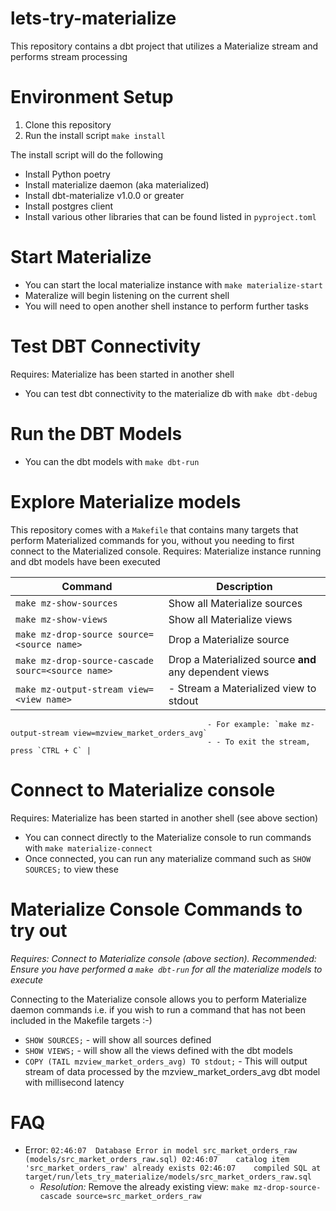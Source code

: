 # lets-try-materialize
This repository contains a dbt project that utilizes a Materialize stream and performs stream processing


# Environment Setup

 1. Clone this repository
 2. Run the install script `make install`

The install script will do the following
 - Install Python poetry
 - Install materialize daemon (aka materialized)
 - Install dbt-materialize v1.0.0 or greater
 - Install postgres client
 - Install various other libraries that can be found listed in `pyproject.toml`

# Start Materialize

 - You can start the local materialize instance with `make materialize-start`
 - Materalize will begin listening on the current shell
 - You will need to open another shell instance to perform further tasks

# Test DBT Connectivity
Requires: Materialize has been started in another shell
 - You can test dbt connectivity to the materialize db with `make dbt-debug`

# Run the DBT Models

 - You can the dbt models with `make dbt-run`

# Explore Materialize models 
This repository comes with a `Makefile` that contains many targets that perform Materialized commands for you, without you needing to first connect to the Materialized console.
Requires: Materialize instance running and dbt models have been executed

| Command  | Description |
| ------------- | ------------- |
| `make mz-show-sources`  | Show all Materialize sources |
| `make mz-show-views` | Show all Materialize views  |
| `make mz-drop-source source=<source name>` | Drop a Materialize source |
| `make mz-drop-source-cascade sourc=<source name>` | Drop a Materialized source **and** any dependent views  |
| `make mz-output-stream view=<view name>` |  - Stream a Materialized view to stdout 
                                                - For example: `make mz-output-stream view=mzview_market_orders_avg`                                     
                                                - - To exit the stream, press `CTRL + C` |
   
   

# Connect to Materialize console
Requires: Materialize has been started in another shell (see above section)
 - You can connect directly to the Materialize console to run commands with `make materialize-connect`
 - Once connected, you can run any materialize command such as `SHOW SOURCES;` to view these

# Materialize Console Commands to try out
*Requires: Connect to Materialize console (above section).*
*Recommended: Ensure you have performed a `make dbt-run` for all the materialize models to execute*

Connecting to the Materialize console allows you to perform Materialize daemon commands i.e. if you wish to run a command that has not been included in the Makefile targets :-)
 - `SHOW SOURCES;` - will show all sources defined
 - `SHOW VIEWS;` - will show all the views defined with the dbt models
 - `COPY (TAIL mzview_market_orders_avg) TO stdout;` - This will output stream of data processed by the mzview_market_orders_avg dbt model with millisecond latency

# FAQ

 - Error: ```
            02:46:07  Database Error in model src_market_orders_raw (models/src_market_orders_raw.sql)
            02:46:07    catalog item 'src_market_orders_raw' already exists
            02:46:07    compiled SQL at target/run/lets_try_materialize/models/src_market_orders_raw.sql
        ```
   - *Resolution:* Remove the already existing view: `make mz-drop-source-cascade source=src_market_orders_raw`